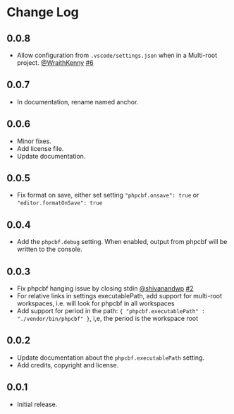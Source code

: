 # Change Log

## 0.0.8
* Allow configuration from `.vscode/settings.json` when in a Multi-root project. [@WraithKenny](https://github.com/WraithKenny) [#6](https://github.com/soderlind/vscode-phpcbf/pull/6)
## 0.0.7
* In documentation, rename named anchor.
## 0.0.6
* Minor fixes.
* Add license file.
* Update documentation.
## 0.0.5

* Fix format on save, either set setting `"phpcbf.onsave": true` or `"editor.formatOnSave": true`
## 0.0.4
* Add the `phpcbf.debug` setting. When enabled, output from phpcbf will be written to the console.
## 0.0.3
* Fix phpcbf hanging issue by closing stdin [@shivanandwp](https://github.com/shivanandwp) [#2](https://github.com/soderlind/vscode-phpcbf/issues/2)
* For relative links in settings executablePath, add support for multi-root workspaces, i.e. will look for phpcbf in all workspaces
* Add support for period in the path: `{ "phpcbf.executablePath" : "./vendor/bin/phpcbf" }`, i,e, the period is the workspace root
## 0.0.2
* Update documentation about the `phpcbf.executablePath` setting.
* Add credits, copyright and license.
## 0.0.1
* Initial release.
